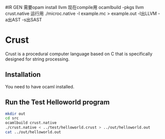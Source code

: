 #IR GEN
需要opam install llvm 
现在compile用 ocamlbuild -pkgs llvm crust.native
运行用 ./microc.native -l example.mc > example.out
-l出LLVM 
-a出AST
-s出SAST


# Crust

Crust is a procedural computer language based on C that is specifically designed for string processing.

## Installation 

You need to have ocaml installed.

## Run the Test Helloworld program

```bash
mkdir out
cd src
ocamlbuild crust.native
./crust.native < ../test/helloworld.crust > ../out/helloworld.out
cat ../out/helloworld.out
```
